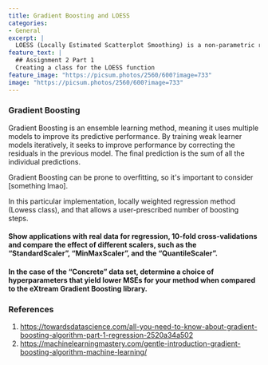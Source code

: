 ```yaml
---
title: Gradient Boosting and LOESS
categories:
- General
excerpt: |
  LOESS (Locally Estimated Scatterplot Smoothing) is a non-parametric regression technique used to fit a smooth curve through a set of data points.
feature_text: |
  ## Assignment 2 Part 1
  Creating a class for the LOESS function
feature_image: "https://picsum.photos/2560/600?image=733"
image: "https://picsum.photos/2560/600?image=733"
---
```

### Gradient Boosting
Gradient Boosting is an ensemble learning method, meaning it uses multiple models to improve its predictive performance. By training weak learner models
iteratively, it seeks to improve performance by correcting the residuals in the previous model. The final prediction is the sum of all the individual predictions.

Gradient Boosting can be prone to overfitting, so it's important to consider [something lmao].

In this particular implementation,  locally weighted regression method (Lowess class), and that allows a user-prescribed number of boosting steps. 


#### Show applications with real data for regression, 10-fold cross-validations and compare the effect of different scalers, such as the “StandardScaler”, “MinMaxScaler”, and the “QuantileScaler”. 

#### In the case of the “Concrete” data set, determine a choice of hyperparameters that yield lower MSEs for your method when compared to the eXtream Gradient Boosting library.



### References
1. <https://towardsdatascience.com/all-you-need-to-know-about-gradient-boosting-algorithm-part-1-regression-2520a34a502>
2. <https://machinelearningmastery.com/gentle-introduction-gradient-boosting-algorithm-machine-learning/>


